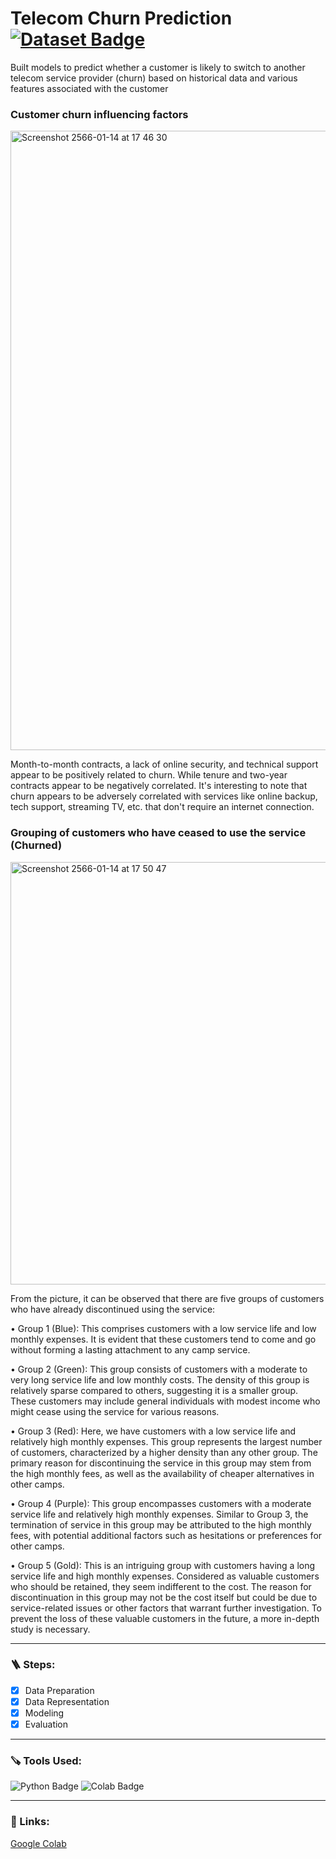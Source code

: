 # Telecom Churn Prediction <a href="https://www.kaggle.com/code/bandiatindra/telecom-churn-prediction/data"><img src="https://img.shields.io/badge/click-for%20dataset-blue" alt="Dataset Badge"></a>

Built models to predict whether a customer is likely to switch to another telecom service provider (churn) based on historical data and various features associated with the customer

### Customer churn influencing factors

<img width="991" alt="Screenshot 2566-01-14 at 17 46 30" src="https://user-images.githubusercontent.com/99606444/212468254-62f31897-b2ee-4564-9b79-e2cec9c0ca54.png">

Month-to-month contracts, a lack of online security, and technical support appear to be positively related to churn. While tenure and two-year contracts appear to be negatively correlated.
It's interesting to note that churn appears to be adversely correlated with services like online backup, tech support, streaming TV, etc. that don't require an internet connection. 

### Grouping of customers who have ceased to use the service (Churned)

<img width="676" alt="Screenshot 2566-01-14 at 17 50 47" src="https://user-images.githubusercontent.com/99606444/212468410-6df8f794-5ed0-40ed-8eec-b3e2dc989237.png">

From the picture, it can be observed that there are five groups of customers who have already discontinued using the service:

• Group 1 (Blue): This comprises customers with a low service life and low monthly expenses. It is evident that these customers tend to come and go without forming a lasting attachment to any camp service.

• Group 2 (Green): This group consists of customers with a moderate to very long service life and low monthly costs. The density of this group is relatively sparse compared to others, suggesting it is a smaller group. These customers may include general individuals with modest income who might cease using the service for various reasons.

• Group 3 (Red): Here, we have customers with a low service life and relatively high monthly expenses. This group represents the largest number of customers, characterized by a higher density than any other group. The primary reason for discontinuing the service in this group may stem from the high monthly fees, as well as the availability of cheaper alternatives in other camps.

• Group 4 (Purple): This group encompasses customers with a moderate service life and relatively high monthly expenses. Similar to Group 3, the termination of service in this group may be attributed to the high monthly fees, with potential additional factors such as hesitations or preferences for other camps.

• Group 5 (Gold): This is an intriguing group with customers having a long service life and high monthly expenses. Considered as valuable customers who should be retained, they seem indifferent to the cost. The reason for discontinuation in this group may not be the cost itself but could be due to service-related issues or other factors that warrant further investigation. To prevent the loss of these valuable customers in the future, a more in-depth study is necessary.

---

### 🪜 Steps:
- [x] Data Preparation
- [x] Data Representation
- [x] Modeling
- [x] Evaluation

---

### 🪚 Tools Used:
![Python Badge](https://img.shields.io/badge/Python-3776AB?style=for-the-badge&logo=python&logoColor=white)
![Colab Badge](https://img.shields.io/badge/Colab-F9AB00?style=for-the-badge&logo=googlecolab&color=525252)
  
---

### 🔗 Links: 
<a href = "https://colab.research.google.com/drive/1ovewHAby4qPeRpX1PFg_JnbP8ldeDWe6?usp=sharing">Google Colab</a>
